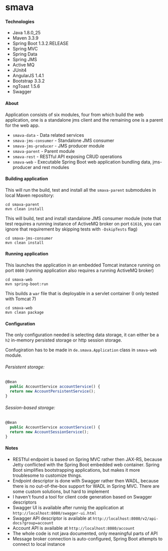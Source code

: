 smava
===

#### Technologies

* Java 1.8.0_25
* Maven 3.3.9
* Spring Boot 1.3.2.RELEASE
* Spring MVC
* Spring Data
* Spring JMS
* Active MQ 
* JUnit4
* AngularJS 1.4.1
* Bootstrap 3.3.2
* ngToast 1.5.6
* Swagger

#### About

Application consists of six modules, four from which build the web application, one is a standalone jms client and the remaining one is a parent for the web app.

* <code>smava-data</code> - Data related services 
* <code>smava-jms-consumer</code> - Standalone JMS consumer
* <code>smava-jms-producer</code> - JMS producer module 
* <code>smava-parent</code> - Parent module
* <code>smava-rest</code> - RESTful API exposing CRUD operations 
* <code>smava-web</code> - Executable Spring Boot web application bundling data, jms-producer and rest modules

#### Building application

This will run the build, test and install all the <code>smava-parent</code> submodules in local Maven repository:

```
cd smava-parent
mvn clean install
```

This will build, test and install standalone JMS consumer module (note that test requires a running instance of ActiveMQ broker on port <code>61616</code>, you can ignore that requirement by skipping tests with <code>-DskipTests</code> flag)

```
cd smava-jms-consumer
mvn clean install
```

#### Running application

This launches the application in an embedded Tomcat instance running on port <code>8080</code> (running application also requires a running ActiveMQ broker)

```
cd smava-web
mvn spring-boot:run
```

This builds a <code>war</code> file that is deployable in a servlet container (I only tested with Tomcat 7)

```
cd smava-web
mvn clean package
```

#### Configuration

The only configuration needed is selecting data storage, it can either be a <code>h2</code> in-memory persisted storage or http session storage.

Confugiration has to be made in <code>de.smava.Application</code> class in <code>smava-web</code> module.

###### Persistent storage:

```javascript
@Bean
  public AccountService accountService() {
  return new AccountPersistentService();
}
```

###### Session-based storage:

```javascript
@Bean
  public AccountService accountService() {
  return new AccountSessionService();
}
```

#### Notes

* RESTful endpoint is based on Spring MVC rather then JAX-RS, because Jetty conflicted with the Spring Boot embedded web container. Spring Boot simplifies bootstrapping applications, but makes it more troublesome to customize things.
* Endpoint descriptor is done with Swagger rather then WADL, because there is no out-of-the-box support for WADL in Spring MVC.  There are some custom solutions, but hard to implement
* I haven't found a tool for client code generation based on Swagger descriptors
* Swagger UI is available after runnig the application at <code>http://localhost:8080/swagger-ui.html</code>
* Swagger API descriptor is available at <code>http://localhost:8080/v2/api-docs?group=account</code>
* Account API is available at <code>http://localhost:8080/account</code>
* The whole code is not java documented, only meaningful parts of API
* Message broker connection is auto-configured, Spring Boot attempts to connect to local instance